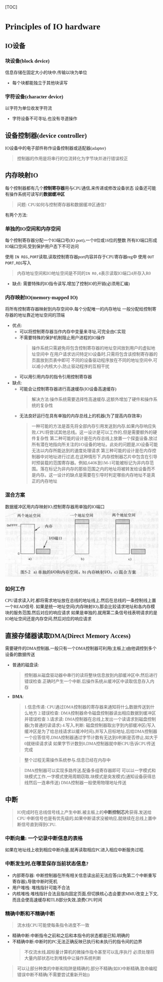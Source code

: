 [TOC]
<font face = "Consolas">

# Principles of IO hardware

## IO设备
### 块设备(block device)
信息存储在固定大小的块中,传输以块为单位
* 每个块都能独立于其他块读写
### 字符设备(character device)
以字符为单位收发字符流
* 字符设备不可寻址,也没有寻道操作

## 设备控制器(device controller)
IO设备中的电子部件称作设备控制器或适配器(adapter)
> 控制器的作用是将串行的位流转化为字节块并进行错误校正

## 内存映射IO
每个控制器都有几个**控制寄存器**用与CPU通信,来传递或修改设备状态
设备还可能有操作系统可读写的**数据缓冲区**
> 问题: CPU如何与控制寄存器和数据缓冲区通信?

有两个方法:
### 单独的IO空间和内存空间
每个控制寄存器分配一个IO端口号(IO port),一个8位或16位的整数
所有IO端口形成IO端口空间,受到保护用户态下不可访问

使用 `IN REG,PORT`读取,读取控制寄存器port内容并存于CPU寄存器reg中
使用 `OUT PORT,REG`写入
> 内存地址空间和IO地址空间是不同的`IN R0,4`表示读取IO端口4并存入R0
* 缺点: 需要特殊的IO指令读写,增加了控制IO的开销(必须用汇编)
### 内存映射IO(memory-mapped IO)
将所有控制寄存器映射到内存空间中,每个分配唯一的内存地址
一般分配给控制寄存器的地址靠近地址空间的顶端
* 优点: 
    * 可以将控制寄存器当作内存中变量来寻址,可完全由C实现
    * 不需要特殊的保护机制阻止用户进程的IO操作
        > 操作系统只需避免将包含控制寄存器的地址空间放到用户的虚拟地址空间中
        > 在用户请求访问特定IO设备时,只需将包含该控制寄存器的页面放到页表中即可
        > 不同的设备驱动程序放在不同的地址空间中,可以减小内核大小,防止驱动程序的互相干扰
    * 可以用引用内存的指令引用控制寄存器
* 缺点:
    * 可能会让控制寄存器进行高速缓存(IO设备高速缓存)
        > 解决方法:操作系统需要选择性高速缓存,这额外增加了硬件和操作系统的复杂性
    * 无法良好运行在具有单独的内存总线上的机器(为了提高内存效率)
        > 一种可能的方法是首先将全部内存引用发送到内存,如果内存响应失败,CPU将尝试其他总线。这一设计是可以工作的,但是需要额外的硬件复杂性
        > 第二种可能的设计是在内存总线上放置一个探査设备,放过所有潜在地指向所关注的I/O设备的地址。此处的问题是,IO设备可能无法以内存所能达到的速度处理请求
        > 第三种可能的设计是在内存控制器中对地址进行过滤,在这种情形下,内存控制器芯片中包含在引导时预装载的范围寄存器。例如,640K到1M-1可能被标记为非内存范围。落在标记为非内存的那些范围之内的地址将被转发给设备而不是内存。这一设计的缺点是需要在引导时判定哪些内存地址不是真正的内存地址
### 混合方案
数据缓冲区用内存映射IO,控制寄存器用单独的IO端口
![1.1IO控制器通信方案](./pics/10/1.1IO控制器通信方案.png)
### 如何工作
CPU请求读入时,都将需求地址放在总线的地址线上,然后在总线的一条控制线上置一个READ信号.
如果是统一地址空间(内存映射IO),那会比较请求地址和各内存模块的服务范围,然后对应的响应请求
如果是单独的,就用第二条信号线表明请求的是IO地址空间还是内存空间,然后对应的响应请求

## 直接存储器读取DMA(Direct Memory Access)
需要硬件的DMA控制器,一般只有一个DMA控制器可利用(主板上)由他调控到多个设备的数据传送
* 普通的磁盘读:
    > 控制器从磁盘驱动器中串行的读将整块信息放到内部缓冲区中,然后进行错误检查.正确时产生一个中断.后操作系统从缓冲区中读取信息存入内存

* **DMA**:
    > 1.信息传递: CPU通过DMA控制器的寄存器来通知将什么数据传送到什么地方
    2.错误检查: DMA控制器命令磁盘控制器读出相应数据到缓冲区并错误检查
    3.请求读: DMA控制器在总线上发出一个读请求到磁盘控制器(为普通的读请求)
    4.写入,判断: 磁盘控制器取出字到内部缓冲区(写入缓冲区是为了给总线请求以缓冲时间),并写入目标地址,后给DMA控制器一个应答信号,DMA控制器通过字节计数有无达到0判断是否停止,如大于0就继续请求读
    如果字节计数到0,DMA控制器就中断CPU告诉CPU传送完成

    > 整个过程无需操作系统参与,信息已经在内存中

    > DMA控制器可以实现多路传送,配备多组寄存器即可
    可以以一字模式和块模式工作,一字模式使用周期窃取,块模式是突发模式(通知设备获得总线然后一连串传送)
    DMA控制器一般使用物理地址传送
    
## 中断
> IO完成时在总线信号线上产生中断,被主板上的**中断控制芯片**获得,发送给CPU
> 中断信号也是有优先级的,如果中断请求没被响应,就继续在总线上置中断信号直到得到CPU.
### 中断向量: 一个记录中断信息的表格
如果在地址线上收到相应中断向量,就再读取相应PC进入相应中断服务过程.
### 中断发生时,在哪里保存当前状态信息?
* 内部寄存器: 中断控制器在所有相关信息读出前无法应答(以免第二个中断重写寄存器),导致中断时死机
* 用户堆栈: 堆栈指针可能不合法
* 内核堆栈:堆栈指针合法且指向固定页面,但切换核心态会要求MMU改变上下文,而且会使高速缓存和TLB部分失效,浪费CPU时间

### 精确中断和不精确中断
> 流水线CPU可能使每条指令进度不一致
* 精确中断:中断指令之前和之后和本指令的状态都是已知,明确的
* 不精确中断:中断时的PC无法正确反映已执行和未执行的指令间的边界
    > 不仅流水线,超标量计算机的微操作指令甚至可以乱序执行
    > 必须处理将大量内部状态吐到堆栈中让操作系统判断
> 可以让部分种类的中断和陷阱是精确的,部分不精确(如IO中断精确,致命编程错误中断不精确(不需要尝试重新开始))
